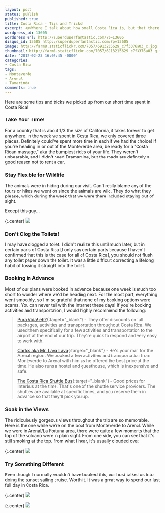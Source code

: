 ```yaml
---
layout: post
status: publish
published: true
title: Costa Rica - Tips and Tricks!
excerpt: <p>Where I talk about how small Costa Rica is, but that there is way more to do than one can fit in a week. There's also wildlife and toilets in Costa Rica. I also include tips on how to save with transportation and activities. Did I mention the gorgeous photos?</p>
wordpress_id: 13605
wordpress_url: http://superduperfantastic.com/?p=13605
disqus_id: 13605 http://superduperfantastic.com/?p=13605
image: http://farm8.staticflickr.com/7057/6913215629_c7f3376a03_c.jpg
thumbnail: http://farm8.staticflickr.com/7057/6913215629_c7f3376a03_q.jpg
date: '2012-02-23 16:09:45 -0800'
categories:
- Costa Rica
tags:
- Monteverde
- Arenal
- Tamarindo
comments: true
---
```

Here are some tips and tricks we picked up from our short time spent in Costa Rica!

### Take Your Time!

For a country that is about 1/3 the size of California, it takes forever to get anywhere. In the week we spent in Costa Rica, we only covered three places. Definitely could've spent more time in each if we had the choice! If you're heading in or out of the Monteverde area, be ready for a "Costa Rican massage," aka the bumpiest rides of your life. They weren't unbearable, and I didn't need Dramamine, but the roads are definitely a good reason not to rent a car.

### Stay Flexible for Wildlife

The animals were in hiding during our visit. Can't really blame any of the tours or hikes we went on since the animals are wild. They do what they please, which during the week that we were there included staying out of sight.

Except this guy...

{:.center}
![](http://farm8.staticflickr.com/7069/6913020227_489a3ef02c_b.jpg)

### Don't Clog the Toilets!

I may have clogged a toilet. I didn't realize this until much later, but in certain parts of Costa Rica [I only say certain parts because I haven't confirmed that this is the case for all of Costa Rica], you should not flush any toilet paper down the toilet. It was a little difficult correcting a lifelong habit of tossing it straight into the toilet.

### Booking in Advance

Most of our plans were booked in advance because one week is much too short to wonder where we'd be heading next. For the most part, everything went smoothly, so I'm so grateful that none of my booking options were scams. You can never tell with the internet these days! If you're booking activities and transportation, I would highly recommend the following:

> [Pura Vida! eh?](http://www.puravidaeh.ca/ "Pura Vida eh"){:target="_blank"} - They offer discounts on full packages, activities and transportation throughout Costa Rica. We used them specifically for a few activities and transportation to the airport at the end of our trip. They're quick to respond and very easy to work with.
> 
> [Carlos aka Mr. Lava Lava](http://mister-lava.blogspot.com/ "Mister Lava Lava"){:target="_blank"} - He's your man for the Arenal region. We booked a few activities and transportation from Monteverde to Arenal with him as he offered the best price at the time. He also runs a hostel and guesthouse, which is inexpensive and safe.
> 
> [The Costa Rica Shuttle Bus](http://www.shuttlebus.co.cr/ "Costa Rica Shuttle Bus"){:target="_blank"} - Good prices for Interbus at the time. That's one of the shuttle service providers. The shuttles are available at specific times, and you reserve them in advance so that they'll pick you up.

### Soak in the Views

The ridiculously gorgeous views throughout the trip are so memorable. Here is the one while we're on the boat from Monteverde to Arenal. While we were in Arenal/La Fortuna area, there were quite a few moments that the top of the volcano were in plain sight. From one side, you can see that it's still smoking at the top. From what I hear, it's usually clouded over.

{:.center}
![](http://farm8.staticflickr.com/7195/6908412653_6fbc152e02_b.jpg)

### Try Something Different

Even though I normally wouldn't have booked this, our host talked us into doing the sunset sailing cruise. Worth it. It was a great way to spend our last full day in Costa Rica.

{:.center}
![](http://farm8.staticflickr.com/7184/6913176137_f5df90b674_b.jpg)

{:.center}
![](http://farm8.staticflickr.com/7057/6913215629_c7f3376a03_b.jpg)
